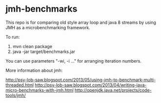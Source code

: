 # jmh-benchmarks
This repo is for comparing old style array loop and java 8 streams by using JMH as a microbenchmarking framework.

To run:
1) mvn clean package
2) java -jar target/benchmarks.jar

You can use parameters "-wi, -i ..." for arranging iteration numbers.

More information about jmh:

http://psy-lob-saw.blogspot.com/2013/05/using-jmh-to-benchmark-multi-threaded.html
http://psy-lob-saw.blogspot.com/2013/04/writing-java-micro-benchmarks-with-jmh.html
http://openjdk.java.net/projects/code-tools/jmh/